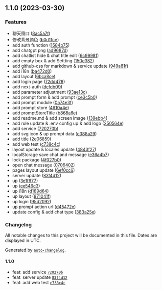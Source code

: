 

## 1.1.0 (2023-03-30)


### Features

* 聊天窗口 ([8ac5a7f](https://github.com/zhpd/chatgpt-plus/commit/8ac5a7f2e2b7b1dca674ed66dd83b29a11eadf1e))
* 修改背景颜色 ([b0d11ce](https://github.com/zhpd/chatgpt-plus/commit/b0d11ce52356960b39a42e281ce723e5f397653d))
* add auth function ([1584b75](https://github.com/zhpd/chatgpt-plus/commit/1584b75f619056a770d87c667bb3044030151c86))
* add chatgpt png ([ad9687d](https://github.com/zhpd/chatgpt-plus/commit/ad9687db471887c926603ce5c800d546afe584d3))
* add chatlist hide & chat title edit ([6c99981](https://github.com/zhpd/chatgpt-plus/commit/6c9998187d4d03e2f25c4461e469821ba2b2ebff))
* add empty box & add Settting ([150e382](https://github.com/zhpd/chatgpt-plus/commit/150e382759c7b32dfa38d1e1bf3fa0d21585d456))
* add github-css for markdown & service update ([949a81f](https://github.com/zhpd/chatgpt-plus/commit/949a81f3a83fb70b541b997fcdb039d88e8edf15))
* add i18n ([ba472d0](https://github.com/zhpd/chatgpt-plus/commit/ba472d066ef41900caac85678c13311404e20c4c))
* add layout ([6bca8ce](https://github.com/zhpd/chatgpt-plus/commit/6bca8ce620b4dacc0109fd5ca73b4ff5a458e40f))
* add login page ([72dd478](https://github.com/zhpd/chatgpt-plus/commit/72dd4787afa2bbf08af4fdc956c1e2b9b47ea4ec))
* add next-auth ([defdb09](https://github.com/zhpd/chatgpt-plus/commit/defdb09c97531eef3ca432e5bc409388f8c1e2cd))
* add parameter adjustment ([93ae13c](https://github.com/zhpd/chatgpt-plus/commit/93ae13cb1ede03d9aa88a103f951887bb31d647a))
* add prompt form & add prompt ([ce3c5b0](https://github.com/zhpd/chatgpt-plus/commit/ce3c5b0cbd7e3bd9063719675a175f9cc2ca8409))
* add prompt module ([0a74e3f](https://github.com/zhpd/chatgpt-plus/commit/0a74e3f0866e037cc9a319b35c4149da173db1e5))
* add prompt store ([4610a4e](https://github.com/zhpd/chatgpt-plus/commit/4610a4e6abc66a52d73abe084b145c6302b344d5))
* add promptStoreTitle ([b868a6e](https://github.com/zhpd/chatgpt-plus/commit/b868a6e48c91804ddadd7ebf2e6f90879caac636))
* add readme.md & add screen image ([139ebb4](https://github.com/zhpd/chatgpt-plus/commit/139ebb4272a5671d3c0e274dc9a148c60f549cda))
* add rule update & .env config up & add logo ([250564e](https://github.com/zhpd/chatgpt-plus/commit/250564ee19107ecf006d23952409596e92e3adc9))
* add service ([720270b](https://github.com/zhpd/chatgpt-plus/commit/720270b848cf63bc28b8231eafef47a124792aba))
* add svg icon & up prompt data ([c388a29](https://github.com/zhpd/chatgpt-plus/commit/c388a29ee80744dafe251dc2abef1775ad5bd87f))
* add title ([2e06859](https://github.com/zhpd/chatgpt-plus/commit/2e06859dffce04fbb93b509eced76e2c6c59d1ab))
* add web test ([c738c4c](https://github.com/zhpd/chatgpt-plus/commit/c738c4ce7f2b4e5381f13a1d1fb520162def07d3))
* layout update & locales update ([4843f27](https://github.com/zhpd/chatgpt-plus/commit/4843f27d179cc18e79ba91dafe96d3f1319c53fb))
* localStorage save chat and message ([e36a4b7](https://github.com/zhpd/chatgpt-plus/commit/e36a4b7d9c04ae516d7a2d69e5b30f27fc9f54be))
* lock package ([4f027b0](https://github.com/zhpd/chatgpt-plus/commit/4f027b056d83f69f0b8a9d02cd314b2f5e4c8ea1))
* open chat message ([0706402](https://github.com/zhpd/chatgpt-plus/commit/0706402aeb60df86459ead39e52ec8b58c6f25d2))
* pages layout update ([6ef0cc6](https://github.com/zhpd/chatgpt-plus/commit/6ef0cc6c5fd8e31eec68a345cc3c37a7ab473938))
* server update ([83f4d12](https://github.com/zhpd/chatgpt-plus/commit/83f4d1243688e1e9ebf93c9271ed00dd0508a861))
* up ([3e1f677](https://github.com/zhpd/chatgpt-plus/commit/3e1f67723758f1e55adfad2498e193a5dd582123))
* up ([ee546c3](https://github.com/zhpd/chatgpt-plus/commit/ee546c33cc30aadc0aea4249beb98dae4248b413))
* up i18n ([d189d64](https://github.com/zhpd/chatgpt-plus/commit/d189d649558b6a264332ecaa27fa2a5cb0ff001a))
* up layout ([871041f](https://github.com/zhpd/chatgpt-plus/commit/871041f44830dd596ce935f9f014cd62c69a0449))
* up login ([95d2092](https://github.com/zhpd/chatgpt-plus/commit/95d20923648ebbf3f02c6b88b99a70de671142cb))
* up prompt action url ([d45472e](https://github.com/zhpd/chatgpt-plus/commit/d45472e3621655d681c377f149b5ef4f4f0fb21c))
* update config & add chat type ([383a25e](https://github.com/zhpd/chatgpt-plus/commit/383a25e46ef8910e5d1c7ba731cb0ad69cdbde2a))

### Changelog

All notable changes to this project will be documented in this file. Dates are displayed in UTC.

Generated by [`auto-changelog`](https://github.com/CookPete/auto-changelog).

#### 1.1.0

- feat: add service [`720270b`](https://github.com/zhpd/chatgpt-plus/commit/720270b848cf63bc28b8231eafef47a124792aba)
- feat: server update [`83f4d12`](https://github.com/zhpd/chatgpt-plus/commit/83f4d1243688e1e9ebf93c9271ed00dd0508a861)
- feat: add web test [`c738c4c`](https://github.com/zhpd/chatgpt-plus/commit/c738c4ce7f2b4e5381f13a1d1fb520162def07d3)